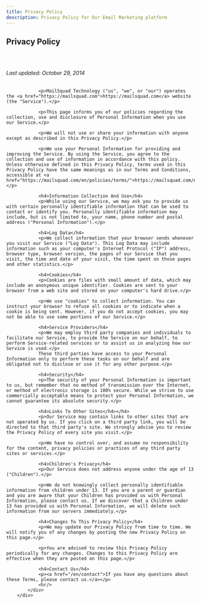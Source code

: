 ```yaml
---
title: Privacy Policy
description: Privacy Policy for Our Email Marketing platform
---
```


<section class="content-26 bg-clouds">
    <div class="container">
        <div class="row">
            <div class="col-sm-8 col-sm-offset-2">
                <h1>Privacy Policy</h1>
            </div>
        </div>
</section>
<section>
    <div class="container">
        <div class="row" style="padding-top: 25px">
            <div class="col-sm-10 col-sm-offset-1">
                <h6>Last updated: October 29, 2014</h6>

                <p>MailSquad Technology ("us", "we", or "our") operates the <a href="https://mailsquad.com">https://mailsquad.com</a> website (the "Service").</p>

                <p>This page informs you of our policies regarding the collection, use and disclosure of Personal Information when you use our Service.</p>

                <p>We will not use or share your information with anyone except as described in this Privacy Policy.</p>

                <p>We use your Personal Information for providing and improving the Service. By using the Service, you agree to the collection and use of information in accordance with this policy. Unless otherwise defined in this Privacy Policy, terms used in this Privacy Policy have the same meanings as in our Terms and Conditions, accessible at <a href="https://mailsquad.com/en/policies/terms/">https://mailsquad.com/en/policies/terms/</a></p>

                <h4>Information Collection And Use</h4>
                <p>While using our Service, we may ask you to provide us with certain personally identifiable information that can be used to contact or identify you. Personally identifiable information may include, but is not limited to, your name, phone number and postal address ("Personal Information").</p>
                
                <h4>Log Data</h4>
                <p>We collect information that your browser sends whenever you visit our Service ("Log Data"). This Log Data may include information such as your computer's Internet Protocol ("IP") address, browser type, browser version, the pages of our Service that you visit, the time and date of your visit, the time spent on those pages and other statistics.</p>

                <h4>Cookies</h4>
                <p>Cookies are files with small amount of data, which may include an anonymous unique identifier. Cookies are sent to your browser from a web site and stored on your computer's hard drive.</p>

                <p>We use "cookies" to collect information. You can instruct your browser to refuse all cookies or to indicate when a cookie is being sent. However, if you do not accept cookies, you may not be able to use some portions of our Service.</p>

                <h4>Service Providers</h4>
                <p>We may employ third party companies and individuals to facilitate our Service, to provide the Service on our behalf, to perform Service-related services or to assist us in analyzing how our Service is used.</p>
                These third parties have access to your Personal Information only to perform these tasks on our behalf and are obligated not to disclose or use it for any other purpose.</p>

                <h4>Security</h4>
                <p>The security of your Personal Information is important to us, but remember that no method of transmission over the Internet, or method of electronic storage is 100% secure. While we strive to use commercially acceptable means to protect your Personal Information, we cannot guarantee its absolute security.</p>

                <h4>Links To Other Sites</h4></h4>
                <p>Our Service may contain links to other sites that are not operated by us. If you click on a third party link, you will be directed to that third party's site. We strongly advise you to review the Privacy Policy of every site you visit.</p>

                <p>We have no control over, and assume no responsibility for the content, privacy policies or practices of any third party sites or services.</p>

                <h4>Children's Privacy</h4>
                <p>Our Service does not address anyone under the age of 13 ("Children").</p>

                <p>We do not knowingly collect personally identifiable information from children under 13. If you are a parent or guardian and you are aware that your Children has provided us with Personal Information, please contact us. If we discover that a Children under 13 has provided us with Personal Information, we will delete such information from our servers immediately.</p>

                <h4>Changes To This Privacy Policy</h4>
                <p>We may update our Privacy Policy from time to time. We will notify you of any changes by posting the new Privacy Policy on this page.</p>

                <p>You are advised to review this Privacy Policy periodically for any changes. Changes to this Privacy Policy are effective when they are posted on this page.</p>

                <h4>Contact Us</h4>
                <p><a href="/en/contact">If you have any questions about these Terms, please contact us.</a></p>
                <hr/>
            </div>
        </div>
</section>